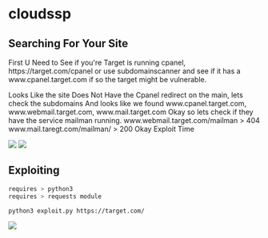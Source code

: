 # cloudssp

## Searching For Your Site
<p> First U Need to See if you're Target is running cpanel, https://target.com/cpanel
  or use subdomainscanner and see if it has a www.cpanel.target.com if so the target might be vulnerable.</p>

<p> Looks Like the site Does Not Have the Cpanel redirect on the main, lets check the subdomains And looks like we found www.cpanel.target.com, www.webmail.target.com, www.mail.target.com Okay so lets check if they have the service mailman running. www.webmail.target.com/mailman > 404 www.mail.taregt.com/mailman/ > 200 Okay Exploit Time</p>

<img src="https://imgur.com/5OgcSEd.jpg" data-canonical-src="https://imgur.com/5OgcSEd.jpg" style="max-width:50%;">
<img src="https://imgur.com/2sNGZZa.jpg" data-canonical-src="https://imgur.com/2sNGZZa.jpg" style="max-width:50%;">

## Exploiting

```bash
requires > python3
requires > requests module
```

```bash
python3 exploit.py https://target.com/
```
<img src="https://cdn.discordapp.com/attachments/782029993177382942/783058195551748126/Screenshot_20201129-230325_UserLAnd.jpg" data-canonical-src="https://imgur.com/wauxE3l.jpg" style="max-width:50%;">


